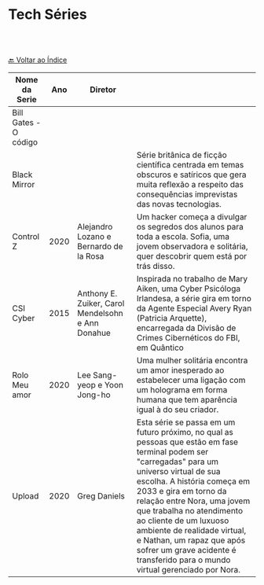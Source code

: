 # Tech Séries

<br>

<br>[🔙 Voltar ao Índice](./README.md)<br>

|Nome da Serie|Ano|Diretor||
|---|---|---|---|
|Bill Gates - O código||||
|Black Mirror|||Série britânica de ficção científica centrada em temas obscuros e satíricos que gera muita reflexão a respeito das consequências imprevistas das novas tecnologias.|
|Control Z| 2020 | Alejandro Lozano e Bernardo de la Rosa |Um hacker começa a divulgar os segredos dos alunos para toda a escola. Sofia, uma jovem observadora e solitária, quer descobrir quem está por trás disso.|
|CSI Cyber|2015| Anthony E. Zuiker, Carol Mendelsohn e Ann Donahue| Inspirada no trabalho de Mary Aiken, uma Cyber Psicóloga Irlandesa, a série gira em torno da Agente Especial Avery Ryan (Patricia Arquette), encarregada da Divisão de Crimes Cibernéticos do FBI, em Quântico|
|Rolo Meu amor|2020|Lee Sang-yeop e Yoon Jong-ho|Uma mulher solitária encontra um amor inesperado ao estabelecer uma ligação com um holograma em forma humana que tem aparência igual à do seu criador.|
|Upload| 2020 | Greg Daniels|Esta série se passa em um futuro próximo, no qual as pessoas que estão em fase terminal podem ser "carregadas" para um universo virtual de sua escolha. A história começa em 2033 e gira em torno da relação entre Nora, uma jovem que trabalha no atendimento ao cliente de um luxuoso ambiente de realidade virtual, e Nathan, um rapaz que após sofrer um grave acidente é transferido para o mundo virtual gerenciado por Nora.|


